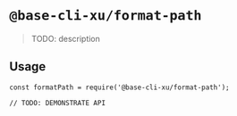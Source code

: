 # `@base-cli-xu/format-path`

> TODO: description

## Usage

```
const formatPath = require('@base-cli-xu/format-path');

// TODO: DEMONSTRATE API
```
